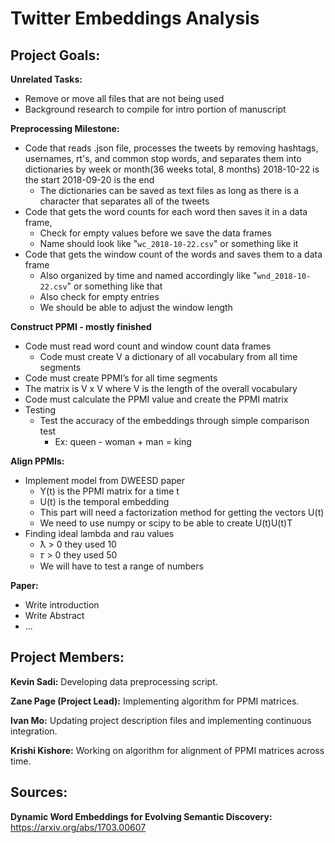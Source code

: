 # Twitter Embeddings Analysis

## Project Goals:

**Unrelated Tasks:**
 - Remove or move all files that are not being used
 - Background research to compile for intro portion of manuscript

**Preprocessing Milestone:**
 - Code that reads .json file, processes the tweets by removing hashtags, usernames, rt's, and common stop words, and separates them into dictionaries by week or month(36 weeks total, 8 months) 2018-10-22 is the start 2018-09-20 is the end
   - The dictionaries can be saved as text files as long as there is a character that separates all of the tweets
 - Code that gets the word counts for each word then saves it in a data frame,
   - Check for empty values before we save the data frames
   - Name should look like "`wc_2018-10-22.csv`" or something like it
 - Code that gets the window count of the words and saves them to a data frame
   - Also organized by time and named accordingly like "`wnd_2018-10-22.csv`" or something like that
   - Also check for empty entries
   - We should be able to adjust the window length
 
**Construct PPMI - mostly finished**
 - Code must read word count and window count data frames
   - Code must create V a dictionary of all vocabulary from all time segments
 - Code must create PPMI’s for all time segments
 - The matrix is V x V where V is the length of the overall vocabulary
 - Code must calculate the PPMI value and create the PPMI matrix
 - Testing
   - Test the accuracy of the embeddings through simple comparison test 
     - Ex: queen - woman + man = king
 
**Align PPMIs:**
 - Implement model from DWEESD paper
   - Y(t) is the PPMI matrix for a time t
   - U(t) is the temporal embedding
   - This part will need a factorization method for getting the vectors U(t)
   - We need to use numpy or scipy to be able to create U(t)U(t)T
 - Finding ideal lambda and rau values
   - ƛ > 0 they used 10
   - 𝜏 > 0 they used 50
   - We will have to test a range of numbers

**Paper:**
 - Write introduction
 - Write Abstract
 - ...

## Project Members:

**Kevin Sadi:** Developing data preprocessing script.

**Zane Page (Project Lead):** Implementing algorithm for PPMI matrices.

**Ivan Mo:** Updating project description files and implementing continuous integration.

**Krishi Kishore:** Working on algorithm for alignment of PPMI matrices across time.

## Sources:

**Dynamic Word Embeddings for Evolving Semantic Discovery:**
https://arxiv.org/abs/1703.00607
